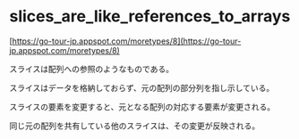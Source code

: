 # slices_are_like_references_to_arrays

[https://go-tour-jp.appspot.com/moretypes/8](https://go-tour-jp.appspot.com/moretypes/8)

スライスは配列への参照のようなものである。

スライスはデータを格納しておらず、元の配列の部分列を指し示している。

スライスの要素を変更すると、元となる配列の対応する要素が変更される。

同じ元の配列を共有している他のスライスは、その変更が反映される。